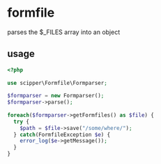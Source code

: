 # formfile
parses the $_FILES array into an object

## usage

``` php
<?php
	
use scipper\Formfile\Formparser;
	
$formparser = new Formparser();
$formparser->parse();
	  
foreach($formparser->getFormfiles() as $file) {
  try {
    $path = $file->save("/some/where/");
  } catch(FormfileException $e) {
    error_log($e->getMessage());
  }
}
```
